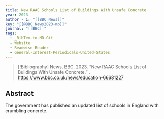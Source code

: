 ```yaml
---
title: New RAAC Schools List of Buildings With Unsafe Concrete
year: 2023
author - 1: "[[BBC News]]"
key: "[[@BBC_News2023-mb]]"
journal: "[[BBC]]"
tags:
  - _BibTex-to-MD-Git
  - Website
  - Readwise-Reader
  - General-Interest-Periodicals-United-States
---
```


> [!Bibliography]
> News, BBC. 2023. “New RAAC Schools List of Buildings With Unsafe Concrete.” . https://www.bbc.co.uk/news/education-66681227

## Abstract
The government has published an updated list of schools in England with crumbling concrete.